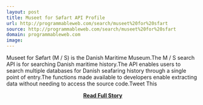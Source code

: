 ```yaml
---
layout: post
title: Museet for Søfart API Profile
url: http://programmableweb.com/search/museet%20for%20sfart
source: http://programmableweb.com/search/museet%20for%20sfart
domain: programmableweb.com
image: 
---
```


<p>Museet for Søfart (M / S) is the Danish Maritime Museum.The M / S search API is for searching Danish maritime history.The API enables users to search multiple databases for Danish seafaring history through a single point of entry.The functions made available to developers enable extracting data without needing to access the source code.Tweet This</p>
<center><p><a href="http://programmableweb.com/search/museet%20for%20sfart" style='padding:25px; font-sze:18px; font-weight: bold;'>Read Full Story</a></p></center>
